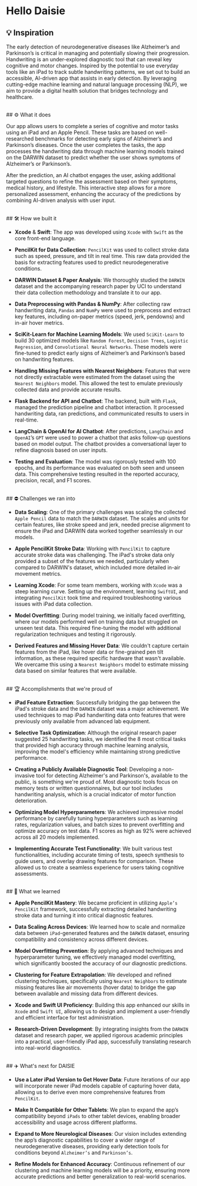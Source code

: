 # Hello Daisie

## 💡 Inspiration

The early detection of neurodegenerative diseases like Alzheimer’s and Parkinson’s is critical in managing and potentially slowing their progression. Handwriting is an under-explored diagnostic tool that can reveal key cognitive and motor changes. Inspired by the potential to use everyday tools like an iPad to track subtle handwriting patterns, we set out to build an accessible, AI-driven app that assists in early detection. By leveraging cutting-edge machine learning and natural language processing (NLP), we aim to provide a digital health solution that bridges technology and healthcare.

<br>
## ⚙️ What it does

Our app allows users to complete a series of cognitive and motor tasks using an iPad and an Apple Pencil. These tasks are based on well-researched benchmarks for detecting early signs of Alzheimer’s and Parkinson’s diseases. Once the user completes the tasks, the app processes the handwriting data through machine learning models trained on the DARWIN dataset to predict whether the user shows symptoms of Alzheimer’s or Parkinson’s.

After the prediction, an AI chatbot engages the user, asking additional targeted questions to refine the assessment based on their symptoms, medical history, and lifestyle. This interactive step allows for a more personalized assessment, enhancing the accuracy of the predictions by combining AI-driven analysis with user input.

<br>
## 🛠️ How we built it

- **Xcode** & **Swift**: The app was developed using `Xcode` with `Swift` as the core front-end language.

- **PencilKit for Data Collection**: `PencilKit` was used to collect stroke data such as speed, pressure, and tilt in real time. This raw data provided the basis for extracting features used to predict neurodegenerative conditions.

- **DARWIN Dataset & Paper Analysis**: We thoroughly studied the `DARWIN` dataset and the accompanying research paper by UCI to understand their data collection methodology and translate it to our app.

- **Data Preprocessing with Pandas & NumPy**: After collecting raw handwriting data, `Pandas` and `NumPy` were used to preprocess and extract key features, including on-paper metrics (speed, jerk, pendowns) and in-air hover metrics.

- **SciKit-Learn for Machine Learning Models**: We used `SciKit-Learn` to build 30 optimized models like `Random Forest`, `Decision Trees`, `Logistic Regression`, and `Convolutional Neural Networks`. These models were fine-tuned to predict early signs of Alzheimer’s and Parkinson’s based on handwriting features.

- **Handling Missing Features with Nearest Neighbors**: Features that were not directly extractable were estimated from the dataset using the `Nearest Neighbors` model. This allowed the test to emulate previously collected data and provide accurate results.

- **Flask Backend for API and Chatbot**: The backend, built with `Flask`, managed the prediction pipeline and chatbot interaction. It processed handwriting data, ran predictions, and communicated results to users in real-time.

- **LangChain & OpenAI for AI Chatbot**: After predictions, `LangChain` and `OpenAI`’s `GPT` were used to power a chatbot that asks follow-up questions based on model output. The chatbot provides a conversational layer to refine diagnosis based on user inputs.

- **Testing and Evaluation**: The model was rigorously tested with 100 epochs, and its performance was evaluated on both seen and unseen data. This comprehensive testing resulted in the reported accuracy, precision, recall, and F1 scores.

<br>
## ⛔ Challenges we ran into

- **Data Scaling**: One of the primary challenges was scaling the collected `Apple Pencil` data to match the `DARWIN` dataset. The scales and units for certain features, like stroke speed and jerk, needed precise alignment to ensure the iPad and DARWIN data worked together seamlessly in our models.

- **Apple PencilKit Stroke Data**: Working with `PencilKit` to capture accurate stroke data was challenging. The iPad's stroke data only provided a subset of the features we needed, particularly when compared to DARWIN's dataset, which included more detailed in-air movement metrics.

- **Learning Xcode**: For some team members, working with `Xcode` was a steep learning curve. Setting up the environment, learning `SwiftUI`, and integrating `PencilKit` took time and required troubleshooting various issues with iPad data collection.

- **Model Overfitting**: During model training, we initially faced overfitting, where our models performed well on training data but struggled on unseen test data. This required fine-tuning the model with additional regularization techniques and testing it rigorously.

- **Derived Features and Missing Hover Data**: We couldn't capture certain features from the iPad, like hover data or fine-grained pen tilt information, as these required specific hardware that wasn't available. We overcame this using a `Nearest Neighbors` model to estimate missing data based on similar features that were available.

<br>
## 🏆 Accomplishments that we're proud of

- **iPad Feature Extraction**: Successfully bridging the gap between the iPad's stroke data and the `DARWIN` dataset was a major achievement. We used techniques to map iPad handwriting data onto features that were previously only available from advanced lab equipment.

- **Selective Task Optimization**: Although the original research paper suggested 25 handwriting tasks, we identified the 8 most critical tasks that provided high accuracy through machine learning analysis, improving the model's efficiency while maintaining strong predictive performance.

- **Creating a Publicly Available Diagnostic Tool**: Developing a non-invasive tool for detecting Alzheimer's and Parkinson's, available to the public, is something we're proud of. Most diagnostic tools focus on memory tests or written questionnaires, but our tool includes handwriting analysis, which is a crucial indicator of motor function deterioration.

- **Optimizing Model Hyperparameters**: We achieved impressive model performance by carefully tuning hyperparameters such as learning rates, regularization values, and batch sizes to prevent overfitting and optimize accuracy on test data. F1 scores as high as 92% were achieved across all 20 models implemented.

- **Implementing Accurate Test Functionality**: We built various test functionalities, including accurate timing of tests, speech synthesis to guide users, and overlay drawing features for comparison. These allowed us to create a seamless experience for users taking cognitive assessments.

<br>
## 📝 What we learned

- **Apple PencilKit Mastery**: We became proficient in utilizing `Apple’s PencilKit` framework, successfully extracting detailed handwriting stroke data and turning it into critical diagnostic features.

- **Data Scaling Across Devices**: We learned how to scale and normalize data between `iPad`-generated features and the `DARWIN` dataset, ensuring compatibility and consistency across different devices.

- **Model Overfitting Prevention**: By applying advanced techniques and hyperparameter tuning, we effectively managed model overfitting, which significantly boosted the accuracy of our diagnostic predictions.

- **Clustering for Feature Extrapolation**: We developed and refined clustering techniques, specifically using `Nearest Neighbors` to estimate missing features like air movements (hover data) to bridge the gap between available and missing data from different devices.

- **Xcode and Swift UI Proficiency**: Building this app enhanced our skills in `Xcode` and `Swift UI`, allowing us to design and implement a user-friendly and efficient interface for test administration.

- **Research-Driven Development**: By integrating insights from the `DARWIN` dataset and research paper, we applied rigorous academic principles into a practical, user-friendly iPad app, successfully translating research into real-world diagnostics.

<br>
## ✈️ What's next for DAISIE

- **Use a Later iPad Version to Get Hover Data**: Future iterations of our app will incorporate newer iPad models capable of capturing hover data, allowing us to derive even more comprehensive features from `PencilKit`.

- **Make It Compatible for Other Tablets**: We plan to expand the app’s compatibility beyond `iPads` to other tablet devices, enabling broader accessibility and usage across different platforms.

- **Expand to More Neurological Diseases**: Our vision includes extending the app’s diagnostic capabilities to cover a wider range of neurodegenerative diseases, providing early detection tools for conditions beyond `Alzheimer’s` and `Parkinson’s`.

- **Refine Models for Enhanced Accuracy**: Continuous refinement of our clustering and machine learning models will be a priority, ensuring more accurate predictions and better generalization to real-world scenarios.
